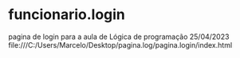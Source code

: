 # funcionario.login
pagina de login para a aula de Lógica de programação 25/04/2023
file:///C:/Users/Marcelo/Desktop/pagina.log/pagina.login/index.html
